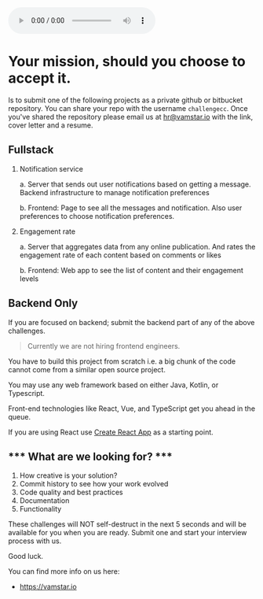 <audio controls autoplay="autoplay">
  <source src="MissionImpossibleTheme.mp3"  type="audio/mpeg">
</audio>

# Your mission, should you choose to accept it.

Is to submit one of the following projects as a private github or bitbucket
repository. You can share your repo with the username `challengecc`. 
Once you've shared the repository please email us at hr@vamstar.io with the link, cover letter and a resume.

## Fullstack

1. Notification service
    
    a. Server that sends out user notifications based on getting a message. Backend infrastructure to manage notification preferences
    
    b. Frontend: Page to see all the messages and notification. Also user preferences to choose notification preferences.

2. Engagement rate 
    
    a. Server that aggregates data from any online publication. And rates the engagement rate of each content based on comments or likes
    
    b. Frontend: Web app to see the list of content and their engagement levels

 ## Backend Only
 If you are focused on backend; submit the backend part of any of the above challenges.

 > Currently we are not hiring frontend engineers.


You have to build this project from scratch i.e. a big chunk of the code cannot come from a similar open source project. 

You may use any web framework based on either Java, Kotlin, or Typescript.

Front-end technologies like React, Vue, and TypeScript get you ahead in the queue.

If you are using React use [Create React App](https://github.com/facebookincubator/create-react-app) as a starting 
point.

## *** What are we looking for? ***
1. How creative is your solution?
2. Commit history to see how your work evolved
3. Code quality and best practices
4. Documentation
5. Functionality

These challenges will NOT self-destruct in the next 5 seconds and will be available for you when you are ready. Submit one
and start your interview process with us.

Good luck.

You can find more info on us here:

* https://vamstar.io
